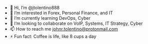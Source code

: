 - 👋 Hi, I’m @jtolentino888
- 👀 I’m interested in Forex, Personal Finance, and IT
- 🌱 I’m currently learning DevOps, Cyber
- 💞️ I’m looking to collaborate on VoIP, Systems, IT Strategy, Cyber
- 📫 How to reach me johnr.tolentino@protonmail.com
- ⚡ Fun fact: Coffee is life, like 8 cups a day

<!---
jtolentino888/jtolentino888 is a ✨ special ✨ repository because its `README.md` (this file) appears on your GitHub profile.
You can click the Preview link to take a look at your changes.
--->
